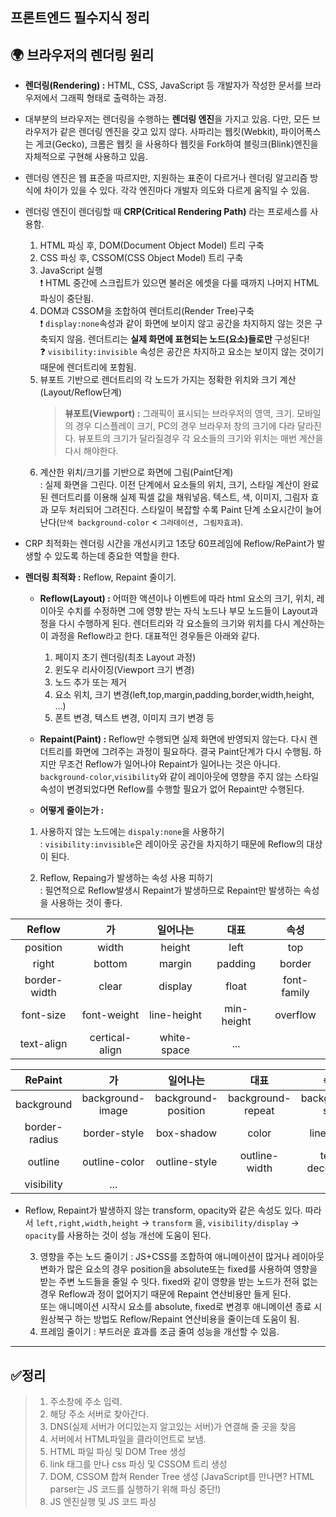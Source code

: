 ## 프론트엔드 필수지식 정리

## 🌍 브라우저의 렌더링 원리

- **렌더링(Rendering) :** HTML, CSS, JavaScript 등 개발자가 작성한 문서를 브라우저에서 그래픽 형태로 출력하는 과정.

- 대부분의 브라우저는 렌더링을 수행하는 **렌더링 엔진**을 가지고 있음. 다만, 모든 브라우저가 같은 렌더링 엔진을 갖고 있지 않다. 사파리는 웹킷(Webkit), 파이어폭스는 게코(Gecko), 크롬은 웹킷 을 사용하다 웹킷을 Fork하여 블링크(Blink)엔진을 자체적으로 구현해 사용하고 있음.

* 렌더링 엔진은 웹 표준을 따르지만, 지원하는 표준이 다르거나 렌더링 알고리즘 방식에 차이가 있을 수 있다. 각각 엔진마다 개발자 의도와 다르게 움직일 수 있음.

* 렌더링 엔진이 렌더링할 때 **CRP(Critical Rendering Path)** 라는 프로세스를 사용함.

  1. HTML 파싱 후, DOM(Document Object Model) 트리 구축
  2. CSS 파싱 후, CSSOM(CSS Object Model) 트리 구축
  3. JavaScript 실행  
     ❗ HTML 중간에 스크립트가 있으면 불러온 에셋을 다룰 때까지 나머지 HTML 파싱이 중단됨.
  4. DOM과 CSSOM을 조합하여 렌더트리(Render Tree)구축  
     ❗ `display:none`속성과 같이 화면에 보이지 않고 공간을 차지하지 않는 것은 구축되지 않음. 렌더트리는 **실제 화면에 표현되는 노드(요소)들로만** 구성된다!  
     ❓ `visibility:invisible` 속성은 공간은 차지하고 요소는 보이지 않는 것이기 때문에 렌더트리에 포함됨.
  5. 뷰포트 기반으로 렌더트리의 각 노드가 가지는 정확한 위치와 크기 계산(Layout/Reflow단계)
     > **뷰포트(Viewport) :** 그래픽이 표시되는 브라우저의 영역, 크기. 모바일의 경우 디스플레이 크기, PC의 경우 브라우저 창의 크기에 다라 달라진다. 뷰포트의 크기가 달라질경우 각 요소들의 크기와 위치는 매번 계산을 다시 해야한다.
  6. 계산한 위치/크기를 기반으로 화면에 그림(Paint단계)  
     : 실제 화면을 그린다. 이전 단계에서 요소들의 위치, 크기, 스타일 계산이 완료된 렌더트리를 이용해 실제 픽셀 값을 채워넣음. 텍스트, 색, 이미지, 그림자 효과 모두 처리되어 그려진다.
     스타일이 복잡할 수록 Paint 단계 소요시간이 늘어난다(`단색 background-color` < `그라데이션, 그림자효과`).

* CRP 최적화는 렌더링 시간을 개선시키고 1초당 60프레임에 Reflow/RePaint가 발생할 수 있도록 하는데 중요한 역할을 한다.

* **렌더링 최적화 :** Reflow, Repaint 줄이기.

  - **Reflow(Layout) :** 어떠한 액션이나 이벤트에 따라 html 요소의 크기, 위치, 레이아웃 수치를 수정하면 그에 영향 받는 자식 노드나 부모 노드들이 Layout과정을 다시 수행하게 된다. 렌더트리와 각 요소들의 크기와 위치를 다시 계산하는 이 과정을 Reflow라고 한다. 대표적인 경우들은 아래와 같다.
    1. 페이지 초기 렌더링(최초 Layout 과정)
    2. 윈도우 리사이징(Viewport 크기 변경)
    3. 노드 추가 또는 제거
    4. 요소 위치, 크기 변경(left,top,margin,padding,border,width,height, ...)
    5. 폰트 변경, 텍스트 변경, 이미지 크기 변경 등
  - **Repaint(Paint) :** Reflow만 수행되면 실제 화면에 반영되지 않는다. 다시 렌더트리를 화면에 그려주는 과정이 필요하다. 결국 Paint단계가 다시 수행됨. 하지만 무조건 Reflow가 일어나야 Repaint가 일어나는 것은 아니다. `background-color`,`visibility`와 같이 레이아웃에 영향을 주지 않는 스타일 속성이 변경되었다면 Reflow를 수행할 필요가 없어 Repaint만 수행된다.

  - **어떻게 줄이는가 :**

  1. 사용하지 않는 노드에는 `dispaly:none`을 사용하기  
     : `visibility:invisible`은 레이아웃 공간을 차지하기 때문에 Reflow의 대상이 된다.

  2. Reflow, Repaing가 발생하는 속성 사용 피하기  
     : 필연적으로 Reflow발생시 Repaint가 발생하므로 Repaint만 발생하는 속성을 사용하는 것이 좋다.

|    Reflow    |       가       |  일어나는   |    대표    |    속성     |
| :----------: | :------------: | :---------: | :--------: | :---------: |
|   position   |     width      |   height    |    left    |     top     |
|    right     |     bottom     |   margin    |  padding   |   border    |
| border-width |     clear      |   display   |   float    | font-family |
|  font-size   |  font-weight   | line-height | min-height |  overflow   |
|  text-align  | certical-align | white-space |    ...     |             |

|    RePaint    |        가        |      일어나는       |       대표        |      속성       |
| :-----------: | :--------------: | :-----------------: | :---------------: | :-------------: |
|  background   | background-image | background-position | background-repeat | background-size |
| border-radius |   border-style   |     box-shadow      |       color       |   line-style    |
|    outline    |  outline-color   |    outline-style    |   outline-width   | text-decoration |
|  visibility   |       ...        |                     |                   |                 |

- Reflow, Repaint가 발생하지 않는 transform, opacity와 같은 속성도 있다. 따라서 `left,right,width,height` -> `transform` 을, `visibility/display` -> `opacity`를 사용하는 것이 성능 개선에 도움이 된다.

  3. 영향을 주는 노드 줄이기 : JS+CSS를 조합하여 애니메이션이 많거나 레이아웃 변화가 많은 요소의 경우 position을 absolute또는 fixed를 사용하여 영향을 받는 주변 노드들을 줄일 수 잇다. fixed와 같이 영향을 받는 노드가 전혀 없는 경우 Reflow과 정이 없어지기 때문에 Repaint 연산비용만 들게 된다.  
   또는 애니메이션 시작시 요소를 absolute, fixed로 변경후 애니메이션 종료 시 원상복구 하는 방법도 Reflow/Repaint 연산비용을 줄이는데 도움이 됨.
  4. 프레임 줄이기 : 부드러운 효과를 조금 줄여 성능을 개선할 수 있음.

---

## ✅정리

> 1. 주소창에 주소 입력.
> 2. 해당 주소 서버로 찾아간다.
> 3. DNS(실제 서버가 어디있는지 알고있는 서버)가 연결해 줄 곳을 찾음
> 4. 서버에서 HTML파일을 클라이언트로 보냄.
> 5. HTML 파일 파싱 및 DOM Tree 생성
> 6. link 태그를 만나 css 파싱 및 CSSOM 트리 생성
> 7. DOM, CSSOM 합쳐 Render Tree 생성 (JavaScript를 만나면? HTML parser는 JS 코드를 실행하기 위해 파싱 중단!)
> 8. JS 엔진실행 및 JS 코드 파싱
